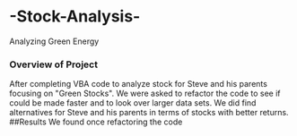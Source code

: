# -Stock-Analysis-
Analyzing Green Energy
### Overview of Project
After completing VBA code to analyze stock for Steve and his parents focusing on "Green Stocks". We were asked to refactor the code to see if could be made faster and to look over larger data sets. We did find alternatives for Steve and his parents in terms of stocks with better returns.
##Results
We found once refactoring the code 
